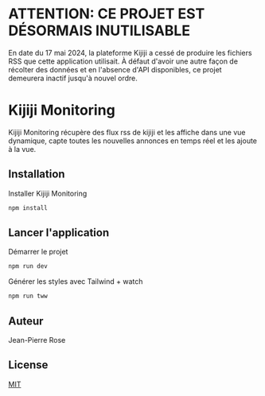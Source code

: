 # ATTENTION: CE PROJET EST DÉSORMAIS INUTILISABLE

En date du 17 mai 2024, la plateforme Kijiji a cessé de produire les fichiers RSS que cette application utilisait. À défaut d'avoir une autre façon de récolter des données et en l'absence d'API disponibles, ce projet demeurera inactif jusqu'à nouvel ordre.

# Kijiji Monitoring

Kijiji Monitoring récupère des flux rss de kijiji et les affiche dans une vue dynamique, capte toutes les nouvelles annonces en temps réel et les ajoute à la vue.

## Installation

Installer Kijiji Monitoring

```bash
npm install
```

## Lancer l'application

Démarrer le projet

```bash
npm run dev
```

Générer les styles avec Tailwind + watch

```bash
npm run tww
```

## Auteur

Jean-Pierre Rose

## License

[MIT](https://choosealicense.com/licenses/mit/)
